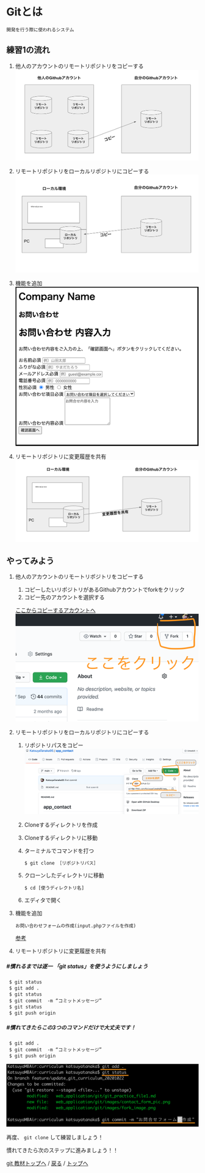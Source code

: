 # Gitとは

    開発を行う際に使われるシステム

## 練習1の流れ

1. 他人のアカウントのリモートリポジトリをコピーする
![git fork イメージ図](images/fork_image.png)

1. リモートリポジトリをローカルリポジトリにコピーする
![git clone イメージ図](images/clone_image.png)

1. 機能を追加
![お問い合わせフォーム画像](images/contact_form_pic.png)

1. リモートリポジトリに変更履歴を共有
![git push イメージ図](images/push_image.png)

## やってみよう

1. 他人のアカウントのリモートリポジトリをコピーする

    1. コピーしたいリポジトリがあるGithubアカウントでforkをクリック
    1. コピー先のアカウントを選択する

    [ここからコピーするアカウントへ](https://github.com/KatsuyaTanaka95/app_contact/commit/ee4a5ee0b104b06a82434d874fc9c00b1b008111)
    ![git fork 手順](images/fork_github.png)

1. リモートリポジトリをローカルリポジトリにコピーする

    1. リポジトリパスをコピー
        ![repository pass の取得方法](images/get_repository_pass.png)
    2. Cloneするディレクトリを作成
    3. Cloneするディレクトリに移動
    4. ターミナルでコマンドを打つ

        ```bash
        $ git clone ［リポジトリパス］
        ```

    5. クローンしたディレクトリに移動

        ```
        $ cd [使うディレクトリ名]
        ```
    
    6. エディタで開く

        

1. 機能を追加
    ```
    お問い合わせフォームの作成(input.phpファイルを作成)
    ```
    [参考](/web_application/app_php/app_contact_form_php_formac.md) 

1. リモートリポジトリに変更履歴を共有
##### #慣れるまでは逐一 「git status」を使うようにしましょう
   ```
    $ git status
    $ git add .   
    $ git status
    $ git commit  -m “コミットメッセージ”
    $ git status
    $ git push origin
   ```

##### #慣れてきたらこの3つのコマンドだけで大丈夫です！
   ```
    $ git add .   
    $ git commit  -m “コミットメッセージ”
    $ git push origin
   ```
![リモートリポジトリに変更履歴を共有方法](images/git_push.png)

再度、 `git clone` して練習しましょう！

慣れてきたら次のステップに進みましょう！！

[git 教材トップへ](/web_application/git.md) /
[戻る](/web_application/index.md) /
[トップへ](/README.md)